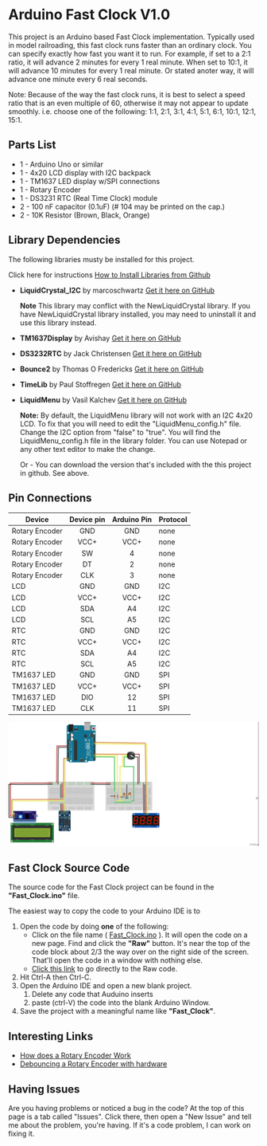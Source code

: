 # Arduino Fast Clock V1.0
This project is an Arduino based Fast Clock implementation.  Typically used in model railroading, this fast clock runs faster than an ordinary clock.  You can specify exactly how fast you want it to run.  For example, if set to a 2:1 ratio, it will advance 2 minutes for every 1 real minute.  When set to 10:1, it will advance 10 minutes for every 1 real minute.  Or stated anoter way, it will advance one minute every 6 real seconds.

Note: Because of the way the fast clock runs, it is best to select a speed ratio that is an even multiple of 60, otherwise it may not appear to update smoothly.
i.e. choose one of the following:  1:1, 2:1, 3:1, 4:1, 5:1, 6:1, 10:1, 12:1, 15:1.  


## Parts List
* 1 - Arduino Uno or similar
* 1 - 4x20 LCD display with I2C backpack
* 1 - TM1637 LED display w/SPI connections
* 1 - Rotary Encoder
* 1 - DS3231 RTC (Real Time Clock) module
* 2 - 100 nF capacitor (0.1uF)  (# 104 may be printed on the cap.)
* 2 - 10K Resistor (Brown, Black, Orange)

## Library Dependencies
The following libraries musty be installed for this project.

Click here for instructions [How to Install Libraries from Github](https://github.com/Futski-III/Arduino-Fast-Clock/blob/master/How%20to%20Install%20Libraries.md)

* __LiquidCrystal_I2C__ by marcoschwartz [Get it here on GitHub](https://github.com/marcoschwartz/LiquidCrystal_I2C)

  **Note** This library may conflict with the NewLiquidCrystal library.  If you have NewLiquidCrystal library installed, you may need to uninstall it and use this library instead.  
* __TM1637Display__ by Avishay [Get it here on GitHub](https://github.com/avishorp/TM1637)
* __DS3232RTC__ by Jack Christensen [Get it here on GitHub](https://github.com/JChristensen/DS3232RTC)
* __Bounce2__ by Thomas O Fredericks [Get it here on GitHub](https://github.com/thomasfredericks/Bounce2)
* __TimeLib__ by Paul Stoffregen [Get it here on GitHub](https://github.com/PaulStoffregen/Time)
* __LiquidMenu__ by Vasil Kalchev [Get it here on GitHub](https://github.com/VaSe7u/LiquidMenu) 

  **Note:**  By default, the LiquidMenu library will not work with an I2C 4x20 LCD.  To fix that you will need to edit the
"LiquidMenu_config.h" file.  Change the I2C option from "false" to "true".  You will find the LiquidMenu_config.h file in the library folder.  You can use Notepad or any other text editor to make the change.  

  Or - You can download the version that's included with the this project in github.  See above.

## Pin Connections
| Device | Device pin | Arduino Pin | Protocol |
| ------------- |:----------:|:----------:| -------- |
|Rotary Encoder|GND|GND|none|
|Rotary Encoder|VCC+|VCC+|none|
|Rotary Encoder|SW|4|none|
|Rotary Encoder|DT|2|none|
|Rotary Encoder|CLK|3|none|
|LCD|GND|GND|I2C|
|LCD|VCC+|VCC+|I2C|
|LCD|SDA|A4|I2C|
|LCD|SCL|A5|I2C|
|RTC|GND|GND|I2C|
|RTC|VCC+|VCC+|I2C|
|RTC|SDA|A4|I2C|
|RTC|SCL|A5|I2C|
|TM1637 LED|GND|GND|SPI|
|TM1637 LED|VCC+|VCC+|SPI|
|TM1637 LED|DIO|12|SPI|
|TM1637 LED|CLK|11|SPI|

![alt text](https://github.com/Futski-III/Arduino-Fast-Clock/blob/master/fast_clock_bb.jpg "Fritzing Fast Clock")

## Fast Clock Source Code
The source code for the Fast Clock project can be found in the **"Fast_Clock.ino"** file.  

The easiest way to copy the code to your Arduino IDE is to
1. Open the code by doing **one** of the following:
   * Click on the file name ( [Fast_Clock.ino](https://github.com/Futski-III/Arduino-Fast-Clock/blob/master/Fast_Clock.ino) ).  It will open the code on a new page.  Find and click the **"Raw"** button.  It's near the top of the code block about 2/3 the way over on the right side of the screen.  That'll open the code in a window with nothing else.  
   * [Click this link](https://raw.githubusercontent.com/Futski-III/Arduino-Fast-Clock/master/Fast_Clock.ino) to go directly to the Raw code.
1. Hit Ctrl-A then Ctrl-C.  
1. Open the Arduino IDE and open a new blank project.  
   1. Delete any code that Auduino inserts
   1. paste (ctrl-V) the code into the blank Arduino Window.  
1. Save the project with a meaningful name like **"Fast_Clock"**.  

## Interesting Links
* [How does a Rotary Encoder Work](https://howtomechatronics.com/tutorials/arduino/rotary-encoder-works-use-arduino/
)
* [Debouncing a Rotary Encoder with hardware](http://embeddedsystemengineering.blogspot.com/2016/07/arm-cortex-m3-stm32f103-tutorial.html)

## Having Issues
Are you having problems or noticed a bug in the code?  At the top of this page is a tab called "Issues".  Click there, then open a "New Issue" and tell me about the problem, you're having.  If it's a code problem, I can work on fixing it.
